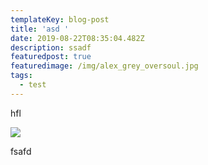 ```yaml
---
templateKey: blog-post
title: 'asd '
date: 2019-08-22T08:35:04.482Z
description: ssadf
featuredpost: true
featuredimage: /img/alex_grey_oversoul.jpg
tags:
  - test
---
```

hfl

![](/img/alex_grey_oversoul.jpg)

 fsafd
